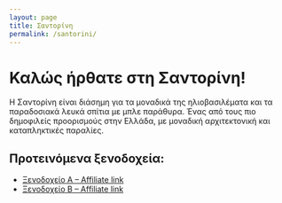 ```yaml
---
layout: page
title: Σαντορίνη
permalink: /santorini/
---
```


# Καλώς ήρθατε στη Σαντορίνη!

Η Σαντορίνη είναι διάσημη για τα μοναδικά της ηλιοβασιλέματα και τα παραδοσιακά λευκά σπίτια με μπλε παράθυρα. Ένας από τους πιο δημοφιλείς προορισμούς στην Ελλάδα, με μοναδική αρχιτεκτονική και καταπληκτικές παραλίες.

## Προτεινόμενα ξενοδοχεία:

- [Ξενοδοχείο A – Affiliate link](https://example-affiliate-link.com)
- [Ξενοδοχείο B – Affiliate link](https://example-affiliate-link.com)
